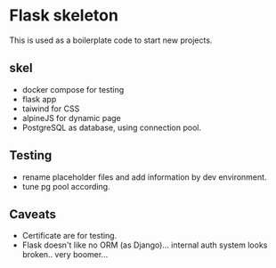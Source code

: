 # Flask skeleton


This is used as a boilerplate code to start new projects.

## skel

- docker compose for testing 
- flask app
- taiwind for CSS
- alpineJS for dynamic page
- PostgreSQL as database, using connection pool.

## Testing

- rename placeholder files and add information by dev environment.
- tune pg pool according.

## Caveats
- Certificate are for testing.
- Flask doesn't like no ORM (as Django)... internal auth system looks broken.. very boomer...

